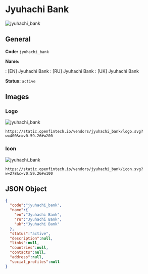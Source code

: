 
# Jyuhachi Bank 
![jyuhachi_bank](https://static.openfintech.io/vendors/jyuhachi_bank/logo.svg?w=400&c=v0.59.26#w200)  

## General 
 
**Code:** `jyuhachi_bank` 
 
**Name:** 
 
:	[EN] Jyuhachi Bank 
:	[RU] Jyuhachi Bank 
:	[UK] Jyuhachi Bank 
 
**Status:** `active` 
 

## Images 

### Logo 
 
![jyuhachi_bank](https://static.openfintech.io/vendors/jyuhachi_bank/logo.svg?w=400&c=v0.59.26#w200)  

```
https://static.openfintech.io/vendors/jyuhachi_bank/logo.svg?w=400&c=v0.59.26#w200
```  

### Icon 
 
![jyuhachi_bank](https://static.openfintech.io/vendors/jyuhachi_bank/icon.svg?w=278&c=v0.59.26#w100)  

```
https://static.openfintech.io/vendors/jyuhachi_bank/icon.svg?w=278&c=v0.59.26#w100
```  

## JSON Object 

```json
{
  "code":"jyuhachi_bank",
  "name":{
    "en":"Jyuhachi Bank",
    "ru":"Jyuhachi Bank",
    "uk":"Jyuhachi Bank"
  },
  "status":"active",
  "description":null,
  "links":null,
  "countries":null,
  "contacts":null,
  "address":null,
  "social_profiles":null
}
```  
